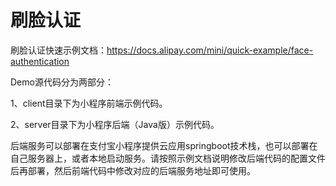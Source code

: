 # 刷脸认证

刷脸认证快速示例文档：https://docs.alipay.com/mini/quick-example/face-authentication

Demo源代码分为两部分：

1、client目录下为小程序前端示例代码。

2、server目录下为小程序后端（Java版）示例代码。


后端服务可以部署在支付宝小程序提供云应用springboot技术栈，也可以部署在自己服务器上，或者本地启动服务。请按照示例文档说明修改后端代码的配置文件后再部署，然后前端代码中修改对应的后端服务地址即可使用。
